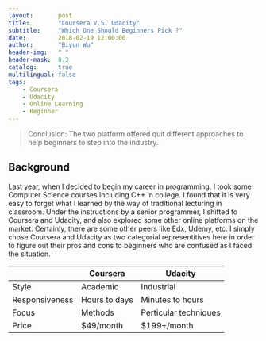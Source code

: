 ```yaml
---
layout:       post
title:        "Coursera V.S. Udacity"
subtitle:     "Which One Should Beginners Pick ?"
date:         2018-02-19 12:00:00
author:       "Biyun Wu"
header-img:   " "
header-mask:  0.3
catalog:      true
multilingual: false
tags:
    - Coursera
    - Udacity
    - Online Learning
    - Beginner
---
```


> Conclusion: The two platform offered quit different approaches to help beginners to step into the industry.

## Background
Last year, when I decided to begin my career in programming, I took some Computer Science courses including C++ in college. I found that it is very easy to forget what I learned by the way of traditional lecturing in classroom. Under the instructions by a senior programmer, I shifted to Coursera and Udacity, and also explored some other online platforms on the market. Certainly, there are some other peers like Edx, Udemy, etc. I simply chose Coursera and Udacity as two categorial representitives here in order to figure out their pros and cons to beginners who are confused as I faced the situation.


|              |Coursera      |Udacity         |
|--------------|--------------|----------------|
|Style         |Academic      |Industrial      |
|Responsiveness|Hours to days |Minutes to hours|
|Focus         |Methods       |Perticular techniques|
|Price         |$49/month     |$199+/month     |
